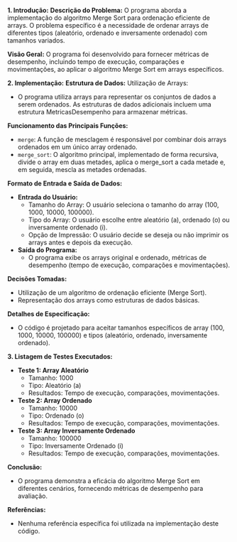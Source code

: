 **1. Introdução:**
   **Descrição do Problema:**
   O programa aborda a implementação do algoritmo Merge Sort para ordenação eficiente de arrays. O problema específico é a necessidade de ordenar arrays de diferentes tipos (aleatório, ordenado e inversamente ordenado) com tamanhos variados.

   **Visão Geral:**
   O programa foi desenvolvido para fornecer métricas de desempenho, incluindo tempo de execução, comparações e movimentações, ao aplicar o algoritmo Merge Sort em arrays específicos.

**2. Implementação:**
   **Estrutura de Dados:**
   Utilização de Arrays:
   - O programa utiliza arrays para representar os conjuntos de dados a serem ordenados. As estruturas de dados adicionais incluem uma estrutura MetricasDesempenho para armazenar métricas.

   **Funcionamento das Principais Funções:**
   - `merge`: A função de mesclagem é responsável por combinar dois arrays ordenados em um único array ordenado.
   - `merge_sort`: O algoritmo principal, implementado de forma recursiva, divide o array em duas metades, aplica o merge_sort a cada metade e, em seguida, mescla as metades ordenadas.

   **Formato de Entrada e Saída de Dados:**
   - **Entrada do Usuário:**
     - Tamanho do Array: O usuário seleciona o tamanho do array (100, 1000, 10000, 100000).
     - Tipo do Array: O usuário escolhe entre aleatório (a), ordenado (o) ou inversamente ordenado (i).
     - Opção de Impressão: O usuário decide se deseja ou não imprimir os arrays antes e depois da execução.
   - **Saída do Programa:**
     - O programa exibe os arrays original e ordenado, métricas de desempenho (tempo de execução, comparações e movimentações).

   **Decisões Tomadas:**
   - Utilização de um algoritmo de ordenação eficiente (Merge Sort).
   - Representação dos arrays como estruturas de dados básicas.

   **Detalhes de Especificação:**
   - O código é projetado para aceitar tamanhos específicos de array (100, 1000, 10000, 100000) e tipos (aleatório, ordenado, inversamente ordenado).

**3. Listagem de Testes Executados:**
   - **Teste 1: Array Aleatório**
     - Tamanho: 1000
     - Tipo: Aleatório (a)
     - Resultados: Tempo de execução, comparações, movimentações.
   - **Teste 2: Array Ordenado**
     - Tamanho: 10000
     - Tipo: Ordenado (o)
     - Resultados: Tempo de execução, comparações, movimentações.
   - **Teste 3: Array Inversamente Ordenado**
     - Tamanho: 100000
     - Tipo: Inversamente Ordenado (i)
     - Resultados: Tempo de execução, comparações, movimentações.

**Conclusão:**
   - O programa demonstra a eficácia do algoritmo Merge Sort em diferentes cenários, fornecendo métricas de desempenho para avaliação.

**Referências:**
   - Nenhuma referência específica foi utilizada na implementação deste código.
